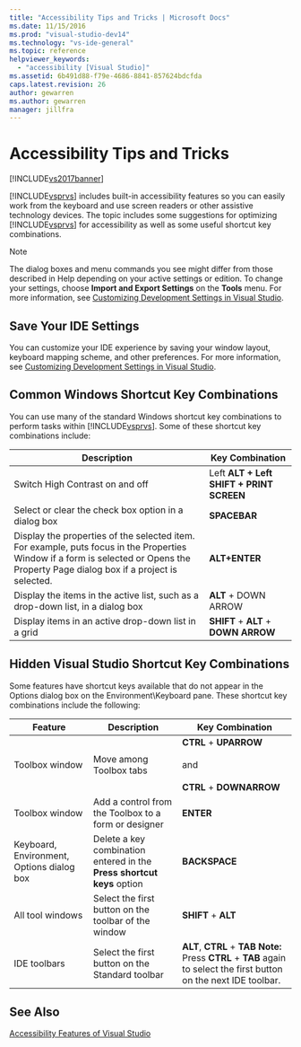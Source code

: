 ```yaml
---
title: "Accessibility Tips and Tricks | Microsoft Docs"
ms.date: 11/15/2016
ms.prod: "visual-studio-dev14"
ms.technology: "vs-ide-general"
ms.topic: reference
helpviewer_keywords: 
  - "accessibility [Visual Studio]"
ms.assetid: 6b491d88-f79e-4686-8841-857624bdcfda
caps.latest.revision: 26
author: gewarren
ms.author: gewarren
manager: jillfra
---
```

# Accessibility Tips and Tricks
[!INCLUDE[vs2017banner](../../includes/vs2017banner.md)]

  
[!INCLUDE[vsprvs](../../includes/vsprvs-md.md)] includes built-in accessibility features so you can easily work from the keyboard and use screen readers or other assistive technology devices. The topic includes some suggestions for optimizing [!INCLUDE[vsprvs](../../includes/vsprvs-md.md)] for accessibility as well as some useful shortcut key combinations.  
  
> [!NOTE]
>  The dialog boxes and menu commands you see might differ from those described in Help depending on your active settings or edition. To change your settings, choose **Import and Export Settings** on the **Tools** menu. For more information, see [Customizing Development Settings in Visual Studio](http://msdn.microsoft.com/22c4debb-4e31-47a8-8f19-16f328d7dcd3).  
  
## Save Your IDE Settings  
 You can customize your IDE experience by saving your window layout, keyboard mapping scheme, and other preferences. For more information, see [Customizing Development Settings in Visual Studio](http://msdn.microsoft.com/22c4debb-4e31-47a8-8f19-16f328d7dcd3).  
  
## Common Windows Shortcut Key Combinations  
 You can use many of the standard Windows shortcut key combinations to perform tasks within [!INCLUDE[vsprvs](../../includes/vsprvs-md.md)]. Some of these shortcut key combinations include:  
  
|Description|Key Combination|  
|-----------------|---------------------|  
|Switch High Contrast on and off|Left **ALT + Left SHIFT + PRINT SCREEN**|  
|Select or clear the check box option in a dialog box|**SPACEBAR**|  
|Display the properties of the selected item. For example, puts focus in the Properties Window if a form is selected or Opens the Property Page dialog box if a project is selected.|**ALT+ENTER**|  
|Display the items in the active list, such as a drop-down list, in a dialog box|**ALT** + DOWN ARROW|  
|Display items in an active drop-down list in a grid|**SHIFT** + **ALT** + **DOWN ARROW**|  
  
## Hidden Visual Studio Shortcut Key Combinations  
 Some features have shortcut keys available that do not appear in the Options dialog box on the Environment\Keyboard pane. These shortcut key combinations include the following:  
  
|Feature|Description|Key Combination|  
|-------------|-----------------|---------------------|  
|Toolbox window|Move among Toolbox tabs|**CTRL** + **UPARROW**<br /><br /> and<br /><br /> **CTRL** + **DOWNARROW**|  
|Toolbox window|Add a control from the Toolbox to a form or designer|**ENTER**|  
|Keyboard, Environment, Options dialog box|Delete a key combination entered in the **Press shortcut keys** option|**BACKSPACE**|  
|All tool windows|Select the first button on the toolbar of the window|**SHIFT** + **ALT**|  
|IDE toolbars|Select the first button on the Standard toolbar|**ALT**, **CTRL** + **TAB** **Note:**  Press **CTRL** + **TAB** again to select the first button on the next IDE toolbar.|  
  
## See Also  
 [Accessibility Features of Visual Studio](../../ide/reference/accessibility-features-of-visual-studio.md)
